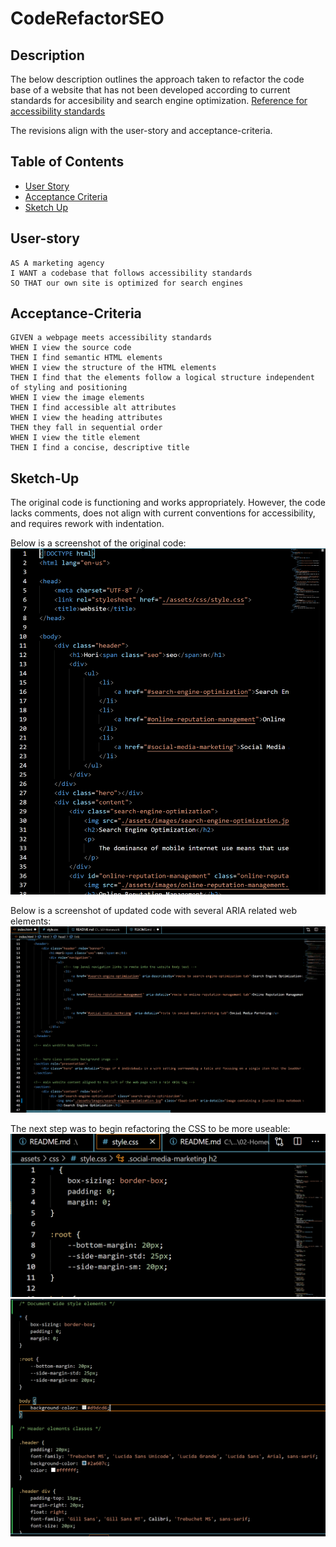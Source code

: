 # CodeRefactorSEO

## Description
The below description outlines the approach taken to refactor the code base of a website that has not been developed according to current standards for accesibility and search engine optimization.
[Reference for accessibility standards](https://www.w3.org/TR/2018/REC-WCAG21-20180605/)

The revisions align with the user-story and acceptance-criteria.

## Table of Contents

* [User Story](#User-story)
* [Acceptance Criteria](#Acceptance-Criteria)
* [Sketch Up](#Sketch-Up)

## User-story

```
AS A marketing agency
I WANT a codebase that follows accessibility standards
SO THAT our own site is optimized for search engines
```

## Acceptance-Criteria

```
GIVEN a webpage meets accessibility standards
WHEN I view the source code
THEN I find semantic HTML elements
WHEN I view the structure of the HTML elements
THEN I find that the elements follow a logical structure independent of styling and positioning
WHEN I view the image elements
THEN I find accessible alt attributes
WHEN I view the heading attributes
THEN they fall in sequential order
WHEN I view the title element
THEN I find a concise, descriptive title
```

## Sketch-Up

The original code is functioning and works appropriately. However, the code lacks comments, does not align with current conventions for accessibility, and requires rework with indentation.

Below is a screenshot of the original code:
![Image of Original Code](./assets/images/original_code.PNG)

Below is a screenshot of updated code with several ARIA related web elements:
![Image of Revised Code](./assets/images/code_revision1.PNG)

The next step was to begin refactoring the CSS to be more useable:
![Image of CSS variables](./assets/images/css_variables.PNG)
![Image of CSS Organization](./assets/images/css_organization.PNG)


